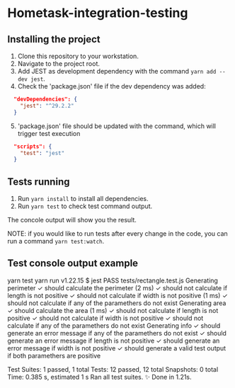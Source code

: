 # Hometask-integration-testing

## Installing the project

1. Clone this repository to your workstation.
2. Navigate to the project root.
3. Add JEST as development dependency with the command `yarn add --dev jest`.
4. Check the 'package.json' file if the dev dependency was added:

```json
  "devDependencies": {
    "jest": "^29.2.2"
  }
```

5. 'package.json' file should be updated with the command, which will trigger test execution

```json
  "scripts": {
    "test": "jest"
  }
```

## Tests running

1. Run `yarn install` to install all dependencies.
2. Run `yarn test` to check test command output.

The concole output will show you the result.

NOTE: if you would like to run tests after every change in the code, you can run
a command `yarn test:watch`.


## Test console output example

yarn test
yarn run v1.22.15
$ jest
 PASS  tests/rectangle.test.js
  Generating perimeter
    ✓ should calculate the perimeter (2 ms)
    ✓ should not calculate if length is not positive
    ✓ should not calculate if width is not positive (1 ms)
    ✓ should not calculate if any of the paramethers do not exist
  Generating area
    ✓ should calculate the area (1 ms)
    ✓ should not calculate if length is not positive
    ✓ should not calculate if width is not positive
    ✓ should not calculate if any of the paramethers do not exist
  Generating info
    ✓ should generate an error message if any of the paramethers do not exist
    ✓ should generate an error message if length is not positive
    ✓ should generate an error message if width is not positive
    ✓ should generate a valid test output if both paramethers are positive

Test Suites: 1 passed, 1 total
Tests:       12 passed, 12 total
Snapshots:   0 total
Time:        0.385 s, estimated 1 s
Ran all test suites.
✨  Done in 1.21s.
